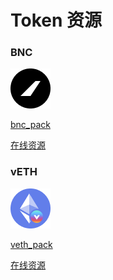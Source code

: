 # Token 资源

### BNC

![](../.gitbook/assets/image%20%284%29%20%281%29.png)

[bnc\_pack](https://raw.githubusercontent.com/bifrost-finance/design-assets/master/token_logo/bnc/BNC_Pack.zip) 

[在线资源](https://github.com/bifrost-finance/design-assets/tree/master/token_logo/bnc)



### vETH

![](../.gitbook/assets/image%20%286%29%20%281%29%20%282%29.png)

[veth\_pack](https://raw.githubusercontent.com/bifrost-finance/design-assets/master/token_logo/veth/vETH_Pack.zip) 

[在线资源](https://github.com/bifrost-finance/design-assets/tree/master/token_logo/veth)

